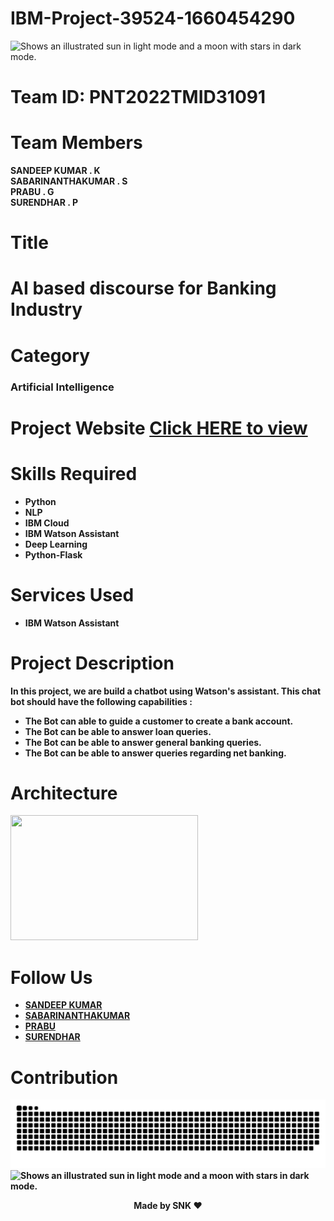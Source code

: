 

# IBM-Project-39524-1660454290
<picture>
  <source media="(prefers-color-scheme: dark)" srcset="https://user-images.githubusercontent.com/114660853/202789509-cde6d113-8a40-472f-b612-ac5f0c384780.gif">
  <source media="(prefers-color-scheme: light)" srcset="https://user-images.githubusercontent.com/114660853/202789509-cde6d113-8a40-472f-b612-ac5f0c384780.gif">
  <img alt="Shows an illustrated sun in light mode and a moon with stars in dark mode." src="https://user-images.githubusercontent.com/114660853/202789509-cde6d113-8a40-472f-b612-ac5f0c384780.gif">
</picture>

# Team ID: PNT2022TMID31091
# Team Members
<b> SANDEEP KUMAR . K <b><br>
<b> SABARINANTHAKUMAR . S<b><br>
<b> PRABU . G<b><br>
<b> SURENDHAR . P<b>



# Title

<h1> AI based discourse for Banking Industry<h1>

  


# Category 
<h3>Artificial Intelligence<h3>
  
# Project Website [Click HERE to view](https://sabari-snk.github.io/bankify/)

# Skills Required
  
  <ul>
  <li>Python</li>
  <li>NLP</li>
  <li>IBM Cloud</li>
  <li>IBM Watson Assistant</li>
  <li>Deep Learning</li>
  <li>Python-Flask</li>
</ul>



# Services Used

<ul>
  <li>IBM Watson Assistant</li>
  </ul>

# Project Description
In this project, we are build a chatbot using Watson's assistant. This chat bot should have the following capabilities :
  
  <ul>

<li>The Bot can able to guide a customer to create a bank account.</li>
  <li>The Bot can be able to answer loan queries.</li>
<li>The Bot can be able to answer general banking queries.</li>
<li>The Bot can be able to answer queries regarding net banking.</li>
    </ul>

# Architecture 
<img src="https://user-images.githubusercontent.com/114660853/202467808-e443e047-c3cf-49fb-9561-9f66c5d5bfdc.png"  width="300" height="200">
  
  
# Follow Us 
  <ul>
    <li><b><a href="https://www.instagram.com/mr.chubby_charm/">SANDEEP KUMAR </a></b></li>
  <li><b><a href="https://www.instagram.com/sabari_snk_7665_/">SABARINANTHAKUMAR </a></b></li>
  <li><b><a href="https://www.instagram.com/prabu_solo__/">PRABU </a></b></li>
  <li><b><a href="https://www.instagram.com/surendhar_blackdevil/">SURENDHAR</a></b></li>
  
  </ul>
  
# Contribution 
  
<picture>
  <source media="(prefers-color-scheme: dark)" srcset="https://raw.githubusercontent.com/Platane/snk/output/github-contribution-grid-snake.svg">
  <source media="(prefers-color-scheme: light)" srcset="https://raw.githubusercontent.com/Platane/snk/output/github-contribution-grid-snake.svg">
  <img alt="Shows an illustrated sun in light mode and a moon with stars in dark mode." src="https://raw.githubusercontent.com/Platane/snk/output/github-contribution-grid-snake.svg">
</picture>
  
  <picture>
  <source media="(prefers-color-scheme: dark)" srcset="https://raw.githubusercontent.com/trinib/trinib/main/.images/footer.svg">
  <source media="(prefers-color-scheme: light)" srcset="https://raw.githubusercontent.com/trinib/trinib/main/.images/footer.svg">
  <img alt="Shows an illustrated sun in light mode and a moon with stars in dark mode." src="https://raw.githubusercontent.com/trinib/trinib/main/.images/footer.svg">
</picture>
  
  
  <p align="center">Made by SNK ❤</p>
